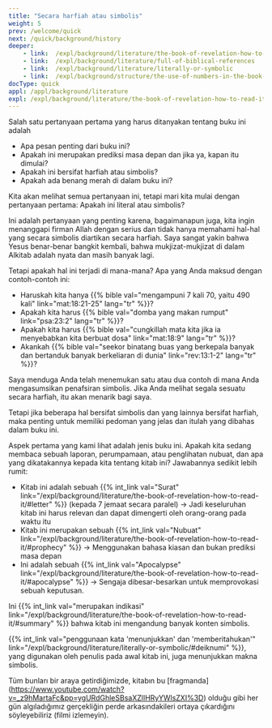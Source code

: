 ```yaml
---
title: "Secara harfiah atau simbolis"
weight: 5
prev: /welcome/quick
next: /quick/background/history
deeper:
    - link:  /expl/background/literature/the-book-of-revelation-how-to-read-it
    - link:  /expl/background/literature/full-of-biblical-references
    - link:  /expl/background/literature/literally-or-symbolic
    - link:  /expl/background/structure/the-use-of-numbers-in-the-book-of-revelation
docType: quick
appl: /appl/background/literature
expl: /expl/background/literature/the-book-of-revelation-how-to-read-it
---
```


Salah satu pertanyaan pertama yang harus ditanyakan tentang buku ini adalah 
- Apa pesan penting dari buku ini? 
- Apakah ini merupakan prediksi masa depan dan jika ya, kapan itu dimulai? 
- Apakah ini bersifat harfiah atau simbolis? 
- Apakah ada benang merah di dalam buku ini?

Kita akan melihat semua pertanyaan ini, tetapi mari kita mulai dengan pertanyaan pertama: Apakah ini literal atau simbolis?

Ini adalah pertanyaan yang penting karena, bagaimanapun juga, kita ingin menanggapi firman Allah dengan serius dan tidak hanya memahami hal-hal yang secara simbolis diartikan secara harfiah. Saya sangat yakin bahwa Yesus benar-benar bangkit kembali, bahwa mukjizat-mukjizat di dalam Alkitab adalah nyata dan masih banyak lagi.

Tetapi apakah hal ini terjadi di mana-mana? Apa yang Anda maksud dengan contoh-contoh ini: 
- Haruskah kita hanya {{% bible val="mengampuni 7 kali 70, yaitu 490 kali" link="mat:18:21-25" lang="tr" %}}? 
- Apakah kita harus {{% bible val="domba yang makan rumput" link="psa:23:2" lang="tr" %}}? 
- Apakah kita harus {{% bible val="cungkillah mata kita jika ia menyebabkan kita berbuat dosa" link="mat:18:9" lang="tr" %}}? 
- Akankah {{% bible val="seekor binatang buas yang berkepala banyak dan bertanduk banyak berkeliaran di dunia" link="rev:13:1-2" lang="tr" %}}?

Saya menduga Anda telah menemukan satu atau dua contoh di mana Anda mengasumsikan penafsiran simbolis. Jika Anda melihat segala sesuatu secara harfiah, itu akan menarik bagi saya.

Tetapi jika beberapa hal bersifat simbolis dan yang lainnya bersifat harfiah, maka penting untuk memiliki pedoman yang jelas dan itulah yang dibahas dalam buku ini.

Aspek pertama yang kami lihat adalah jenis buku ini. Apakah kita sedang membaca sebuah laporan, perumpamaan, atau penglihatan nubuat, dan apa yang dikatakannya kepada kita tentang kitab ini? Jawabannya sedikit lebih rumit: 
- Kitab ini adalah sebuah {{% int_link val="Surat" link="/expl/background/literature/the-book-of-revelation-how-to-read-it/#letter" %}} (kepada 7 jemaat secara paralel) -> Jadi keseluruhan kitab ini harus relevan dan dapat dimengerti oleh orang-orang pada waktu itu 
- Kitab ini merupakan sebuah {{% int_link val="Nubuat" link="/expl/background/literature/the-book-of-revelation-how-to-read-it/#prophecy" %}} -> Menggunakan bahasa kiasan dan bukan prediksi masa depan 
- Ini adalah sebuah {{% int_link val="Apocalypse" link="/expl/background/literature/the-book-of-revelation-how-to-read-it/#apocalypse" %}} -> Sengaja dibesar-besarkan untuk memprovokasi sebuah keputusan.

Ini {{% int_link val="merupakan indikasi" link="/expl/background/literature/the-book-of-revelation-how-to-read-it/#summary" %}} bahwa kitab ini mengandung banyak konten simbolis.

{{% int_link val="penggunaan kata 'menunjukkan' dan 'memberitahukan'" link="/expl/background/literature/literally-or-symbolic/#deiknumi" %}}, yang digunakan oleh penulis pada awal kitab ini, juga menunjukkan makna simbolis.

Tüm bunları bir araya getirdiğimizde, kitabın bu [fragmanda] (https://www.youtube.com/watch?v=_z9hMartaFc&pp=ygURdGhleSBsaXZlIHRyYWlsZXI%3D) olduğu gibi her gün algıladığımız gerçekliğin perde arkasındakileri ortaya çıkardığını söyleyebiliriz (filmi izlemeyin).